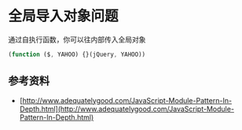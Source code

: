 # 全局导入对象问题
通过自执行函数，你可以往内部传入全局对象

```javascript
(function ($, YAHOO) {}(jQuery, YAHOO))
```

## 参考资料
- [http://www.adequatelygood.com/JavaScript-Module-Pattern-In-Depth.html](http://www.adequatelygood.com/JavaScript-Module-Pattern-In-Depth.html)
